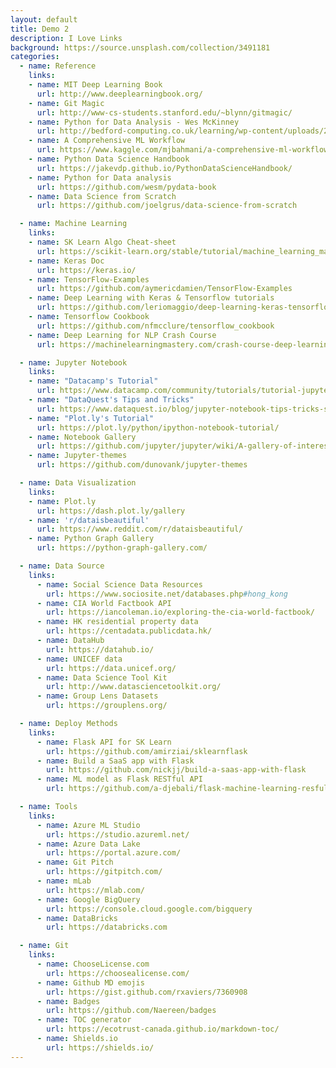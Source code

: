 ```yaml
---
layout: default
title: Demo 2
description: I Love Links
background: https://source.unsplash.com/collection/3491181
categories:
  - name: Reference
    links:
    - name: MIT Deep Learning Book
      url: http://www.deeplearningbook.org/
    - name: Git Magic
      url: http://www-cs-students.stanford.edu/~blynn/gitmagic/
    - name: Python for Data Analysis - Wes McKinney
      url: http://bedford-computing.co.uk/learning/wp-content/uploads/2015/10/Python-for-Data-Analysis.pdf
    - name: A Comprehensive ML Workflow
      url: https://www.kaggle.com/mjbahmani/a-comprehensive-ml-workflow-with-python#
    - name: Python Data Science Handbook
      url: https://jakevdp.github.io/PythonDataScienceHandbook/
    - name: Python for Data analysis
      url: https://github.com/wesm/pydata-book
    - name: Data Science from Scratch
      url: https://github.com/joelgrus/data-science-from-scratch

  - name: Machine Learning
    links:
    - name: SK Learn Algo Cheat-sheet
      url: https://scikit-learn.org/stable/tutorial/machine_learning_map/index.html
    - name: Keras Doc
      url: https://keras.io/
    - name: TensorFlow-Examples
      url: https://github.com/aymericdamien/TensorFlow-Examples
    - name: Deep Learning with Keras & Tensorflow tutorials
      url: https://github.com/leriomaggio/deep-learning-keras-tensorflow
    - name: Tensorflow Cookbook
      url: https://github.com/nfmcclure/tensorflow_cookbook
    - name: Deep Learning for NLP Crash Course
      url: https://machinelearningmastery.com/crash-course-deep-learning-natural-language-processing/

  - name: Jupyter Notebook
    links:
    - name: "Datacamp's Tutorial"
      url: https://www.datacamp.com/community/tutorials/tutorial-jupyter-notebook
    - name: "DataQuest's Tips and Tricks"
      url: https://www.dataquest.io/blog/jupyter-notebook-tips-tricks-shortcuts/
    - name: "Plot.ly's Tutorial"
      url: https://plot.ly/python/ipython-notebook-tutorial/
    - name: Notebook Gallery
      url: https://github.com/jupyter/jupyter/wiki/A-gallery-of-interesting-Jupyter-Notebooks
    - name: Jupyter-themes
      url: https://github.com/dunovank/jupyter-themes

  - name: Data Visualization
    links:
    - name: Plot.ly
      url: https://dash.plot.ly/gallery
    - name: 'r/dataisbeautiful'
      url: https://www.reddit.com/r/dataisbeautiful/
    - name: Python Graph Gallery
      url: https://python-graph-gallery.com/

  - name: Data Source
    links:
      - name: Social Science Data Resources
        url: https://www.sociosite.net/databases.php#hong_kong
      - name: CIA World Factbook API
        url: https://iancoleman.io/exploring-the-cia-world-factbook/
      - name: HK residential property data
        url: https://centadata.publicdata.hk/
      - name: DataHub
        url: https://datahub.io/
      - name: UNICEF data
        url: https://data.unicef.org/
      - name: Data Science Tool Kit
        url: http://www.datasciencetoolkit.org/
      - name: Group Lens Datasets
        url: https://grouplens.org/

  - name: Deploy Methods
    links:
      - name: Flask API for SK Learn
        url: https://github.com/amirziai/sklearnflask
      - name: Build a SaaS app with Flask
        url: https://github.com/nickjj/build-a-saas-app-with-flask
      - name: ML model as Flask RESTful API
        url: https://github.com/a-djebali/flask-machine-learning-resful

  - name: Tools
    links:
      - name: Azure ML Studio
        url: https://studio.azureml.net/
      - name: Azure Data Lake
        url: https://portal.azure.com/
      - name: Git Pitch
        url: https://gitpitch.com/
      - name: mLab
        url: https://mlab.com/
      - name: Google BigQuery
        url: https://console.cloud.google.com/bigquery
      - name: DataBricks
        url: https://databricks.com

  - name: Git
    links:
      - name: ChooseLicense.com
        url: https://choosealicense.com/
      - name: Github MD emojis
        url: https://gist.github.com/rxaviers/7360908
      - name: Badges
        url: https://github.com/Naereen/badges
      - name: TOC generator
        url: https://ecotrust-canada.github.io/markdown-toc/
      - name: Shields.io
        url: https://shields.io/
---
```

